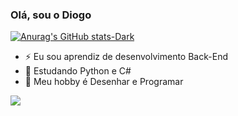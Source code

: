 ### Olá, sou o Diogo
[![Anurag's GitHub stats-Dark](https://github-readme-stats.vercel.app/api?username=Dioggs&show_icons=true&theme=dark#gh-dark-mode-only)](https://github.com/anuraghazra/github-readme-stats#gh-dark-mode-only) 

- ⚡ Eu sou aprendiz de desenvolvimento Back-End
- 🌱 Estudando Python e C#
- 💬 Meu hobby é Desenhar e Programar


<picture>
<source 
  srcset="https://github-readme-stats.vercel.app/api?username=anuraghazra&show_icons=true&theme=dark"
  media="(prefers-color-scheme: dark)"
/>
<source
  srcset="https://github-readme-stats.vercel.app/api?username=anuraghazra&show_icons=true"
  media="(prefers-color-scheme: light), (prefers-color-scheme: no-preference)"
/>
<img src="https://github-readme-stats.vercel.app/api?username=anuraghazra&show_icons=true" />
</picture>


